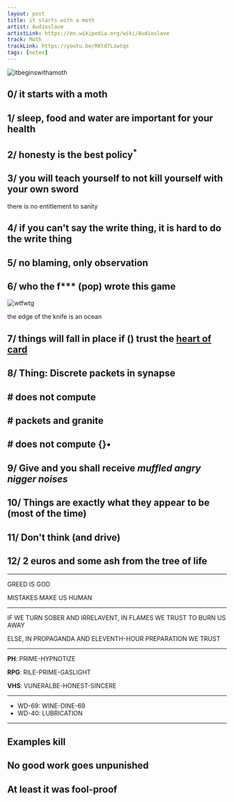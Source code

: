 ```yaml
---
layout: post
title: it starts with a moth
artist: Audioslave
artistLink: https://en.wikipedia.org/wiki/Audioslave
track: Moth
trackLink: https://youtu.be/RKtd7Lzwtqs
tags: [notes]
---
```


![itbeginswithamoth](https://i.imgur.com/ALVUE6F.png)

## 0/ it starts with a moth

## 1/ sleep, food and water are important for your health 

## 2/ honesty is the best policy<sup>*</sup>

## 3/ you will teach yourself to not kill yourself with your own sword

there is no entitlement to sanity

## 4/ if you can't say the write thing, it is hard to do the write thing

## 5/ no blaming, only observation

## 6/ who the f*** (pop) wrote this game

![wtfwtg](https://i.imgur.com/OYIhCau.jpg)

the edge of the knife is an ocean

## 7/ things will fall in place if () trust the <u>heart of card</u>

## 8/ Thing: Discrete packets in synapse

## \# does not compute 

## \# packets and granite

## \# does not compute {}•

## 9/ Give and you shall receive *muffled angry nigger noises*



## 10/ Things are exactly what they appear to be (most of the time)

## 11/ Don't think (and drive)

## 12/ 2 euros and some ash from the tree of life



***

GREED IS GOD

MISTAKES MAKE US HUMAN 

***

IF WE TURN SOBER AND IRRELAVENT, IN FLAMES WE TRUST TO BURN US AWAY 

ELSE, IN PROPAGANDA AND ELEVENTH-HOUR PREPARATION WE TRUST

***

**PH**: PRIME-HYPNOTIZE

**RPG**: RILE-PRIME-GASLIGHT

**VHS**: VUNERALBE-HONEST-SINCERE

***

- WD-69: WINE-DINE-69
- WD-40: LUBRICATION


***

## Examples kill

## No good work goes unpunished

## At least it was fool-proof

